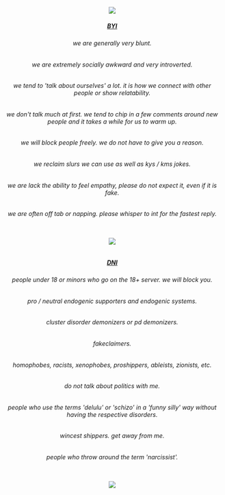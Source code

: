 <p align="center"><img src ="https://64.media.tumblr.com/70a6516c06ce2d59ceff523b7c9ad2f0/85313a10d142e98e-bd/s400x600/d53bef6d154e2894bffd1753a004fae86dd32cbc.pnj"/>
<h5 align="center"><ins> BYI </ins>
<h6 align="center">we are generally very blunt.
<h6 align="center">we are extremely socially awkward and very introverted.
<h6 align="center">we tend to 'talk about ourselves' a lot. it is how we connect with other people or show relatability.
<h6 align="center">we don't talk much at first. we tend to chip in a few comments around new people and it takes a while for us to warm up.
<h6 align="center">we will block people freely. we do not have to give you a reason.
<h6 align="center">we reclaim slurs we can use as well as kys / kms jokes.
<h6 align="center">we are lack the ability to feel empathy, please do not expect it, even if it is fake.
<h6 align="center">we are often off tab or napping. please whisper to int for the fastest reply.
<p>ㅤ</p>
<p align="center"><img src="https://64.media.tumblr.com/e7c5c1beafed361e92c54c98edae7d41/3b6b7e90eaa33936-0f/s2048x3072/c76b0893379587fe51e7773684fd0dbeee5e07c2.pnj"/>

<h5 align="center"><ins> DNI </ins>
<h6 align="center"> people under 18 or minors who go on the 18+ server. we will block you.
<h6 align="center"> pro / neutral endogenic supporters and endogenic systems.
<h6 align="center"> cluster disorder demonizers or pd demonizers.
<h6 align="center"> fakeclaimers.
<h6 align="center"> homophobes, racists, xenophobes, proshippers, ableists, zionists, etc.
<h6 align="center"> do not talk about politics with me.
<h6 align="center"> people who use the terms 'delulu' or 'schizo' in a 'funny silly' way without having the respective disorders.
<h6 align="center"> wincest shippers. get away from me.
<h6 align="center"> people who throw around the term 'narcissist'.
<p>ㅤ</p>
<p align="center"><img src ="https://64.media.tumblr.com/e5ca109d6376561931bbd16247572b1e/85313a10d142e98e-b9/s400x600/985357569b8cd8a7d1af3ada8c27e157786bf5f8.pnj"/>
